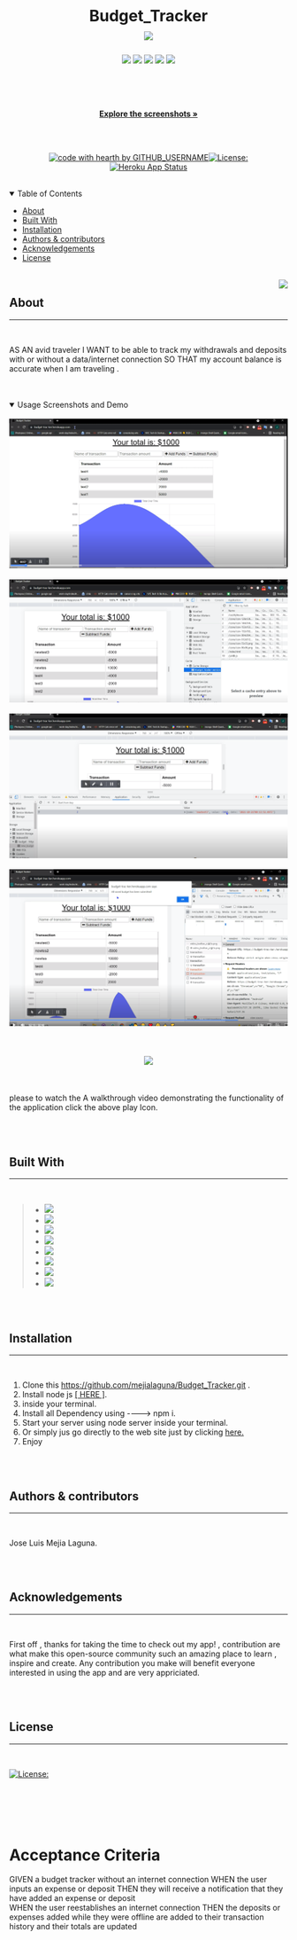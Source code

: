 
  <br/>
  
  <div align="center">
  
  
  <h1> Budget_Tracker <br> 
   <img src="https://img.shields.io/badge/MongoDB-blue"/>
</h1>

<p align="center">
    <img src="https://img.shields.io/github/repo-size/mejialaguna/Budget_Tracker" />
    <img src="https://img.shields.io/github/languages/top/mejialaguna/Budget_Tracker"  />
    <img src="https://img.shields.io/github/issues/mejialaguna/Budget_Tracker" />
    <img src="https://img.shields.io/github/last-commit/mejialaguna/Budget_Tracker" >
    <a href="https://github.com/mejialaguna"><img src="https://img.shields.io/github/followers/mejialaguna?style=social" target="_blank" /></a>
    
    
</p>

  <br/>
  <br/>
  <br/>
  
  <a href="#about"><strong>Explore the screenshots »</strong></a>
  <br/>
  <br/>
  
  </div>
  
  
  
  <div align="center">
  <br/>
  
  [![code with hearth by GITHUB_USERNAME](https://img.shields.io/badge/%3C%2F%3E%20with%20%E2%99%A5%20by-GITHUB_mejialaguna-ff1414.svg?style=flat-square)](https://github.com/mejialaguna/Budget_Tracker.git)[![License:](https://img.shields.io/badge/License-MPL%202.0-brightgreen.svg)](https://opensource.org/licenses/MPL-2.0) [![Heroku App Status](https://img.shields.io/badge/%E2%86%91_Deploy_to-Heroku-7056bf.svg?style=flat)](https://budget-trac-ker.herokuapp.com//)
    
  
    
  </div>
  
  <br/>
  
  <details open="open">
  <summary>Table of Contents</summary>
  
  - [About](#about)
  - [Built With](#built-with)
  - [Installation](#installation)
  - [Authors & contributors](#authors--contributors)
  - [Acknowledgements](#Acknowledgements)
  - [License](#License) 
  
  </details>  
  
  <br/>
  
  <img align="right" src="https://img.icons8.com/plasticine/100/000000/about.png"/>
  
  ## About     
  ---

  <br/>

 
  AS AN avid traveler
  I WANT to be able to track my withdrawals and deposits with or without a data/internet connection
  SO THAT my account balance is accurate when I am traveling .
    

  <br/>
  <br/>

  <details open="open">
  <summary>Usage Screenshots and Demo</summary>

  <br/> 
  
  <img src="img/img_1.png"/> 
  <br/>
  <br/>
  <img src="img/img_2.png"/>
  <br/>
  <br/>
  <img src="img/img_3.png">
   <br/>
  <br/>
 <img src="img/img_4.png">
  <br>
  <br>

  <br>
  <br>

<div align="center">
    <a  href= "https://www.awesomescreenshot.com/video/5708296?key=0124ec6391ee43e4a3769790763522d8"><img src="https://img.icons8.com/external-justicon-lineal-color-justicon/128/000000/external-video-notifications-justicon-lineal-color-justicon.png"/></a>
</div>

 <br>
  <br>

please to watch the A walkthrough video demonstrating the functionality of the application click the above play Icon.

  </details>
  
  <br/>
  <br/>
  
  
  ## Built With
  ---

  <br/>

> - <a href="https://www.w3schools.com/html/"> <img src="https://img.shields.io/badge/HTML-yellow" /></a>
> - <a href="https://www.w3schools.com/css/"> <img src="https://img.shields.io/badge/CSS-yellow" /></a>
> - <a href="https://developer.mozilla.org/en-US/docs/Mozilla/Add-ons/WebExtensions/API"> <img src="https://img.shields.io/badge/javascript-yellow" /></a>
> - <a href="https://nodejs.org/en/"><img src="https://img.shields.io/badge/node-red" /></a>
> - <a href="https://www.tutorialspoint.com/nodejs/nodejs_express_framework.htm"><img src="https://img.shields.io/badge/express-orange" /></a>
> - <a href="https://www.w3schools.com/js/js_es6.asp"><img src="https://img.shields.io/badge/ES6-lime" /></a>
> - <a href="https://www.mongodb.com/cloud/atlas?utm_content=rlsapostreg&utm_source=google&utm_campaign=gs_americas_uscan_search_brand_dsa_atlas_desktop_rlsa_postreg&utm_term=&utm_medium=cpc_paid_search&utm_ad=b&utm_ad_campaign_id=14383025495&gclid=CjwKCAjwk6-LBhBZEiwAOUUDpww0EpkTeYb11Uw-kVurCLgMTZjLsGmF64bDYHDknFJMT9kHVODw2xoCVXgQAvD_BwE"><img src="https://img.shields.io/badge/MongoDb-blue" /></a>
> - <a href="https://www.npmjs.com/package/mongoose"><img src="https://img.shields.io/badge/mongoose-lightblue" /></a>



  <br/>
  <br/>
  
  ##  Installation
  ---

  <br/>
  
   1. Clone this https://github.com/mejialaguna/Budget_Tracker.git .
   2. Install node js <a href="https://nodejs.org/en/"> [ HERE ]</a>. 
   3. inside your terminal.   
   4. Install all Dependency using ----> npm i.  
   5. Start your server using node server inside your terminal. 
   6. Or simply jus go directly to the web site just by clicking <a href="https://budget-trac-ker.herokuapp.com">here.</a>
   7. Enjoy

  <br/>
  <br/>
  
  
  ##  Authors & contributors
  ---

  <br/>
   
  Jose Luis Mejia Laguna.
  
  <br/>
  <br/>
  

  ##  Acknowledgements
  ---


  <br/>

  First off , thanks for taking the time to check out my app! , contribution are what make this open-source community such an amazing place to learn , inspire and create. Any contribution you make will benefit everyone interested in using the app and are very appriciated.



  <br/>
  <br/>
  
  ## License
  ---
  <br/>

[![License:](https://img.shields.io/badge/License-MPL%202.0-brightgreen.svg)](https://opensource.org/licenses/MPL-2.0)

 <br/>
 <br/>
 <br/>
 <br/>

# Acceptance Criteria
GIVEN a budget tracker without an internet connection
WHEN the user inputs an expense or deposit
THEN they will receive a notification that they have added an expense or deposit
<br/>
WHEN the user reestablishes an internet connection
THEN the deposits or expenses added while they were offline are added to their transaction history and their totals are updated